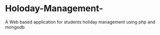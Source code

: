 # Holoday-Management-
A Web based application for students holiday management using php and mongodb

